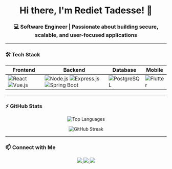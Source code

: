 <h1 align="center">
  Hi there, I'm Rediet Tadesse! 👋
</h1>

<h3 align="center">
  💻 Software Engineer | Passionate about building secure, scalable, and user-focused applications
</h3>

---

### 🛠 Tech Stack

| Frontend  | Backend | Database  | Mobile |
|-----------|---------|-----------|--------|
| ![React](https://img.shields.io/badge/-React-20232A?style=for-the-badge&logo=react&logoColor=61DAFB) ![Vue.js](https://img.shields.io/badge/-Vue.js-35495E?style=for-the-badge&logo=vuedotjs&logoColor=4FC08D) | ![Node.js](https://img.shields.io/badge/-Node.js-43853D?style=for-the-badge&logo=node.js&logoColor=white) ![Express.js](https://img.shields.io/badge/-Express.js-000000?style=for-the-badge&logo=express&logoColor=white) ![Spring Boot](https://img.shields.io/badge/-Spring_Boot-6DB33F?style=for-the-badge&logo=spring-boot&logoColor=white) | ![PostgreSQL](https://img.shields.io/badge/-PostgreSQL-316192?style=for-the-badge&logo=postgresql&logoColor=white) | ![Flutter](https://img.shields.io/badge/-Flutter-02569B?style=for-the-badge&logo=flutter&logoColor=white) |

---

### ⚡ GitHub Stats

<p align="center">
  <img src="https://github-readme-stats.vercel.app/api/top-langs/?username=RedietBT&layout=compact&theme=radical" alt="Top Languages" />
</p>

<p align="center">
  <img src="https://github-readme-streak-stats.herokuapp.com/?user=RedietBT&theme=radical" alt="GitHub Streak" />
</p>

---

### 📫 Connect with Me

<p align="center">
  <a href="https://www.linkedin.com/in/rediet-tadesse-432185309/" target="_blank">
    <img src="https://img.shields.io/badge/-LinkedIn-0077B5?style=for-the-badge&logo=linkedin&logoColor=white&labelColor=0077B5" />
  </a>
  <a href="https://x.com/RedietBerh68956" target="_blank">
    <img src="https://img.shields.io/badge/-X-1DA1F2?style=for-the-badge&logo=twitter&logoColor=white&labelColor=1DA1F2" />
  </a>
  <a href="mailto:redietberhanu2@gmail.com">
    <img src="https://img.shields.io/badge/-Gmail-D14836?style=for-the-badge&logo=gmail&logoColor=white&labelColor=D14836" />
  </a>
</p>

